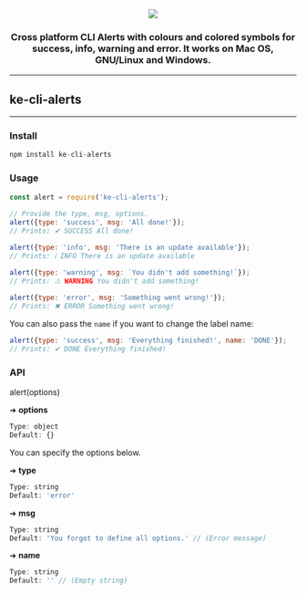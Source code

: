 <p align="center">
  <img src="https://user-images.githubusercontent.com/24629158/110036254-bc771d80-7d0a-11eb-9ab5-2453953395e3.png">
</p>

<h3 align="center">
  Cross platform CLI Alerts with colours and colored symbols for success, info, warning and error. It works on Mac OS, GNU/Linux and Windows.
</h3>

<hr>

## ke-cli-alerts
<hr>

### Install
```javascript
npm install ke-cli-alerts
```

### Usage
```javascript
const alert = require('ke-cli-alerts');
 
// Provide the type, msg, options.
alert({type: 'success', msg: 'All done!'});
// Prints: ✔ SUCCESS All done!

alert({type: 'info', msg: 'There is an update available'});
// Prints: ℹ INFO There is an update available

alert({type: 'warning', msg: `You didn't add something!`});
// Prints: ⚠ WARNING You didn't add something!
 
alert({type: 'error', msg: 'Something went wrong!'});
// Prints: ✖ ERROR Something went wrong!
```

You can also pass the `name` if you want to change the label name:

```javascript
alert({type: 'success', msg: 'Everything finished!', name: 'DONE'});
// Prints: ✔ DONE Everything finished!
```

### API
alert(options)

➜ **options**
```javascript
Type: object
Default: {}
```

You can specify the options below.

➜ **type**
```javascript
Type: string
Default: 'error'
```

➜ **msg**
```javascript
Type: string
Default: 'You forgot to define all options.' // (Error message)
```

➜ **name**
```javascript
Type: string
Default: '' // (Empty string)
```
